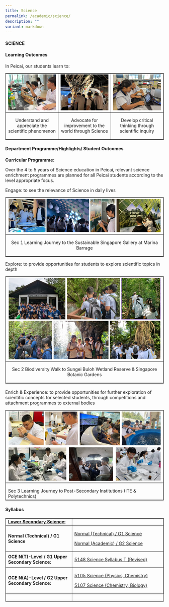 ```yaml
---
title: Science
permalink: /academic/science/
description: ""
variant: markdown
---
```

<h4><strong>SCIENCE</strong></h4>

<h4><strong>Learning Outcomes</strong></h4>
<p>In Peicai, our students learn to: </p>
<table style="border-collapse: collapse; width: 100%;" border="1">
<tbody>
<tr>
<td style="width: 33.3333%;"><img style="width: 100%;" src="/images/Science_1.jpg"></td>
<td style="width: 33.3333%;"><img style="width: 100%;" src="/images/Science_2.jpg"></td>
<td style="width: 33.3333%;"><img style="width: 100%;" src="/images/Science_3.jpg"></td>
</tr>
<tr>
<td style="width: 33.3333%;"><p style="text-align: center;">Understand and appreciate the scientific phenomenon </p></td>
<td style="width: 33.3333%;"><p style="text-align: center;">Advocate for improvement to the world through Science</p></td>
<td style="width: 33.3333%;"><p style="text-align: center;">Develop critical thinking through scientific inquiry</p></td>
</tr>
<tr>
</tr>
</tbody>
</table>

<h4><strong>Department Programme/Highlights/ Student Outcomes</strong></h4>
<p><b>Curricular Programme:</b></p>
<p>Over the 4 to 5 years of Science education in Peicai, relevant science enrichment programmes are planned for all Peicai students according to the level appropriate focus.</p>
<p>Engage: to see the relevance of Science in daily lives</p>
<table style="border-collapse: collapse; width: 100%;" border="1">
<tbody>
<tr>
<td style="width: 33.3333%;"><img style="width: 100%;" src="/images/Science_4.jpg"></td>
</tr>
<tr>
<td style="width: 33.3333%;"><p style="text-align: center;">Sec 1 Learning Journey to the Sustainable Singapore Gallery at Marina Barrage</p></td>

</tr>
<tr>
</tr>
</tbody>
</table>
<p><b></b></p>
<p>Explore: to provide opportunities for students to explore scientific topics in depth</p>
<table style="border-collapse: collapse; width: 100%;" border="1">
<tbody>
<tr>
<td style="width: 33.3333%;"><img style="width: 100%;" src="/images/Science_5.jpg"></td>
</tr>
<tr>
<td style="width: 33.3333%;"><p style="text-align: center;">Sec 2 Biodiversity Walk to Sungei Buloh Wetland Reserve &amp; Singapore Botanic Gardens </p></td>
</tr>
<tr>
</tr>
</tbody>
</table>
<h4><strong></strong></h4>
<p>Enrich &amp; Experience: to provide opportunities for further exploration of scientific concepts for selected students, through competitions and attachment programmes to external bodies</p>
<table style="border-collapse: collapse; width: 100%;" border="1">
<tbody>
<tr>
	<td style="width: 33.3333%;"><img style="width: 100%;" src="/images/Science_6.jpg"></td>
</tr>
<tr>
<td style="width: 33.3333%;"><p style="text-align: center;"></p>Sec 3 Learning Journey to Post-Secondary Institutions (ITE &amp; Polytechnics)</td>
</tr>
</tbody>
</table>
<h4><strong>Syllabus</strong></h4>
<table style="border-collapse: collapse; width: 100%;" border="1">
<tbody>
<tr>
<td width="141"><strong><u>Lower Secondary Science:</u></strong></td>
<td width="400"><a>
</a></td></tr>
<tr>
<td width="141"><strong>Normal (Technical) / G1 Science</strong></td>
<td width="400">
<p><a href="https://www.moe.gov.sg/-/media/files/secondary/syllabuses-nt/science/2021-science-syllabus-lower-secondary-nt.pdf">Normal (Technical) / G1 Science</a></p>
<p><a href="https://www.moe.gov.sg/-/media/files/secondary/syllabuses/science/2021-science-syllabus-lower-secondary.pdf">Normal (Academic) / G2 Science </a></p>
</td>
</tr>
<tr>
<td width="141"><strong>GCE N(T)-Level / G1 Upper Secondary Science:</strong></td>
<td width="400">
<p><a href="https://www.seab.gov.sg/docs/default-source/national-examinations/syllabus/nlevel/2024syllabus/5148_y24_sy.pdf">5148 Science Syllabus T (Revised)</a></p>
</td>
</tr>
	<tr>
<td width="141"><strong>GCE N(A)-Level / G2 Upper Secondary Science:</strong></td>
<td width="400">
<p><a href="https://www.seab.gov.sg/docs/default-source/national-examinations/syllabus/nlevel/2024syllabus/5105_y24_sy.pdf">5105 Science (Physics, Chemistry)</a></p>
<p><a href="https://www.seab.gov.sg/docs/default-source/national-examinations/syllabus/nlevel/2024syllabus/5107_y24_sy.pdf">5107 Science (Chemistry, Biology) </a></p>
</td>
</tr>
<tr>
<td width="270">&nbsp;</td>
</tr>
</tbody>
</table>